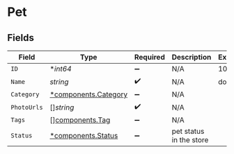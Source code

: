 # Pet


## Fields

| Field                                                       | Type                                                        | Required                                                    | Description                                                 | Example                                                     |
| ----------------------------------------------------------- | ----------------------------------------------------------- | ----------------------------------------------------------- | ----------------------------------------------------------- | ----------------------------------------------------------- |
| `ID`                                                        | **int64*                                                    | :heavy_minus_sign:                                          | N/A                                                         | 10                                                          |
| `Name`                                                      | *string*                                                    | :heavy_check_mark:                                          | N/A                                                         | doggie                                                      |
| `Category`                                                  | [*components.Category](../../models/components/category.md) | :heavy_minus_sign:                                          | N/A                                                         |                                                             |
| `PhotoUrls`                                                 | []*string*                                                  | :heavy_check_mark:                                          | N/A                                                         |                                                             |
| `Tags`                                                      | [][components.Tag](../../models/components/tag.md)          | :heavy_minus_sign:                                          | N/A                                                         |                                                             |
| `Status`                                                    | [*components.Status](../../models/components/status.md)     | :heavy_minus_sign:                                          | pet status in the store                                     |                                                             |